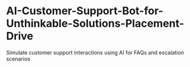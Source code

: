 # AI-Customer-Support-Bot-for-Unthinkable-Solutions-Placement-Drive
Simulate customer support interactions using AI for FAQs and escalation scenarios
